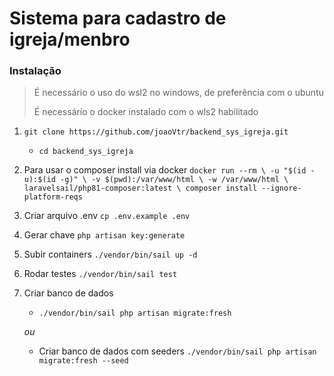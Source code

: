 # Sistema para cadastro de igreja/menbro

### Instalação

> É necessário o uso do wsl2 no windows, de preferência com o ubuntu 
>
> É necessário o docker instalado com o wls2 habilitado

1. `git clone https://github.com/joaoVtr/backend_sys_igreja.git`
    - `cd backend_sys_igreja`
    
2. Para usar o composer install via docker `docker run --rm \
    -u "$(id -u):$(id -g)" \
    -v $(pwd):/var/www/html \
    -w /var/www/html \
    laravelsail/php81-composer:latest \
    composer install --ignore-platform-reqs`
    
3. Criar arquivo .env `cp .env.example .env`

4. Gerar chave  `php artisan key:generate`

5. Subir containers `./vendor/bin/sail up -d`

6. Rodar testes `./vendor/bin/sail test`

7. Criar banco de dados 
    - `./vendor/bin/sail php artisan migrate:fresh`
    
    *ou*
    
    - Criar banco de dados com seeders `./vendor/bin/sail php artisan migrate:fresh --seed`
